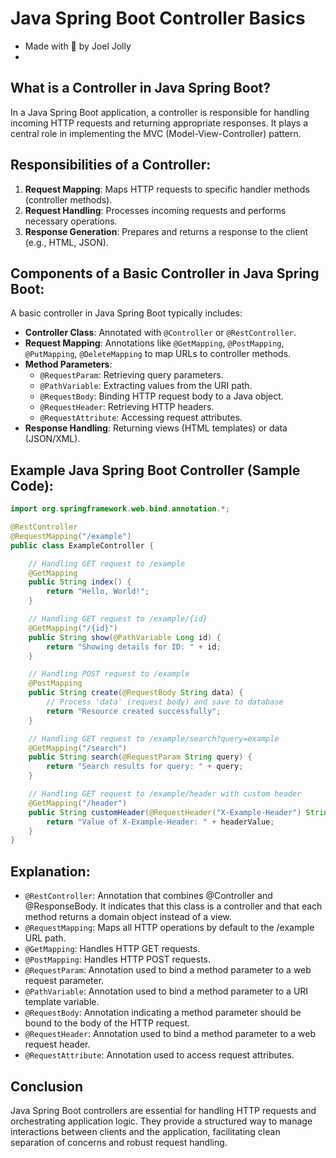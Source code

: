 # Java Spring Boot Controller Basics
* Made with 💖 by Joel Jolly
* 
## What is a Controller in Java Spring Boot?

In a Java Spring Boot application, a controller is responsible for handling incoming HTTP requests and returning appropriate responses. It plays a central role in implementing the MVC (Model-View-Controller) pattern.

## Responsibilities of a Controller:

1. **Request Mapping**: Maps HTTP requests to specific handler methods (controller methods).
2. **Request Handling**: Processes incoming requests and performs necessary operations.
3. **Response Generation**: Prepares and returns a response to the client (e.g., HTML, JSON).

## Components of a Basic Controller in Java Spring Boot:

A basic controller in Java Spring Boot typically includes:

- **Controller Class**: Annotated with `@Controller` or `@RestController`.
- **Request Mapping**: Annotations like `@GetMapping`, `@PostMapping`, `@PutMapping`, `@DeleteMapping` to map URLs to controller methods.
- **Method Parameters**:
  - `@RequestParam`: Retrieving query parameters.
  - `@PathVariable`: Extracting values from the URI path.
  - `@RequestBody`: Binding HTTP request body to a Java object.
  - `@RequestHeader`: Retrieving HTTP headers.
  - `@RequestAttribute`: Accessing request attributes.
- **Response Handling**: Returning views (HTML templates) or data (JSON/XML).

## Example Java Spring Boot Controller (Sample Code):

```java
import org.springframework.web.bind.annotation.*;

@RestController
@RequestMapping("/example")
public class ExampleController {

    // Handling GET request to /example
    @GetMapping
    public String index() {
        return "Hello, World!";
    }

    // Handling GET request to /example/{id}
    @GetMapping("/{id}")
    public String show(@PathVariable Long id) {
        return "Showing details for ID: " + id;
    }

    // Handling POST request to /example
    @PostMapping
    public String create(@RequestBody String data) {
        // Process 'data' (request body) and save to database
        return "Resource created successfully";
    }

    // Handling GET request to /example/search?query=example
    @GetMapping("/search")
    public String search(@RequestParam String query) {
        return "Search results for query: " + query;
    }

    // Handling GET request to /example/header with custom header
    @GetMapping("/header")
    public String customHeader(@RequestHeader("X-Example-Header") String headerValue) {
        return "Value of X-Example-Header: " + headerValue;
    }
}
```
## Explanation:
* `@RestController`: Annotation that combines @Controller and @ResponseBody. It indicates that this class is a controller and that each method returns a domain object instead of a view.
* `@RequestMapping`: Maps all HTTP operations by default to the /example URL path.
* `@GetMapping`: Handles HTTP GET requests.
* `@PostMapping`: Handles HTTP POST requests.
* `@RequestParam`: Annotation used to bind a method parameter to a web request parameter.
* `@PathVariable`: Annotation used to bind a method parameter to a URI template variable.
* `@RequestBody`: Annotation indicating a method parameter should be bound to the body of the HTTP request.
* `@RequestHeader`: Annotation used to bind a method parameter to a web request header.
* `@RequestAttribute`: Annotation used to access request attributes.

## Conclusion
Java Spring Boot controllers are essential for handling HTTP requests and orchestrating application logic. They provide a structured way to manage interactions between clients and the application, facilitating clean separation of concerns and robust request handling.
